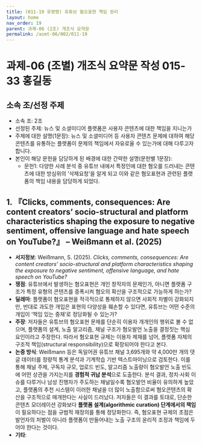 ```yaml
---
title: (011-19 유영명) 유튜브 혐오표현 책임 권리
layout: home
nav_order: 19
parent: 과제-06 (2조) 개조식 요약문
permalink: /asmt-06/002/011-19
---
```


# 과제-06 (조별) 개조식 요약문 작성 015-33 홍길동

## 소속 조/선정 주제

- 소속 조: 2조
- 선정된 주제: 뉴스 및 소셜미디어 플랫폼은 사용자 콘텐츠에 대한 책임을 지니는가
- 주제에 대한 설명(1문장): 뉴스 및 소셜미디어 등 사용자 콘텐츠 문제에 대하여 해당 콘텐츠를 유통하는 플랫폼이 문제의 책임에서 자유로울 수 있는가에 대해 다루고자 합니다.
- 본인이 해당 문헌을 담당하게 된 배경에 대한 간략한 설명(문헌별 1문장):  
  - 문헌1: 다양한 사례 분석 중 유튜브 내에서 특정인에 대한 혐오를 드러내는 콘텐츠에 대한 방심위의 '삭제요청'을 알게 되고 이와 같은 혐오표현과 관련된 플랫폼의 책임 내용을 담당하게 되었다. 
 


## 1. 『Clicks, comments, consequences: Are content creators’ socio-structural and platform characteristics shaping the exposure to negative sentiment, offensive language and hate speech on YouTube?』 – Weißmann et al. (2025)

- **서지정보**: Weißmann, S. (2025). *Clicks, comments, consequences: Are content creators’ socio-structural and platform characteristics shaping the exposure to negative sentiment, offensive language, and hate speech on YouTube?*
- **쟁점**: 유튜브에서 발생하는 혐오표현은 개인 창작자의 문제인가, 아니면 플랫폼 구조가 특정 유형의 콘텐츠를 증폭시켜 혐오의 확산을 구조적으로 가능하게 하는가? 
- **딜레마**: 플랫폼이 혐오표현을 적극적으로 통제하지 않으면 사회적 차별이 강화되지만, 반대로 과도한 개입은 표현의 다양성을 훼손할 수 있다면, 유튜브는 어떤 수준의 개입이 ‘책임 있는 중재’로 정당화될 수 있는가? 
- **주장**: 저자들은 유튜브의 혐오표현 문제를 단순히 이용자 개개인의 행위로 볼 수 없으며, 플랫폼의 설계, 노출 알고리즘, 채널 구조가 혐오발언 노출을 결정짓는 핵심 요인이라고 주장한다. 따라서 혐오표현 규제는 이용자 제재를 넘어, 플랫폼 자체의 구조적 책임(structural responsibility)으로 확장되어야 한다고 본다.
- **논증 방식**: Weißmann 등은 독일어권 유튜브 채널 3,695개와 약 4,000만 개의 댓글 데이터를 정량적 통계 분석과 기계학습 기반 텍스트마이닝으로 검토한다. 이를 통해 채널 주제, 구독자 규모, 업로드 빈도, 알고리즘 노출량이 혐오발언 노출 빈도에 어떤 상관을 가지는지를 **경험적 귀납 분석**으로 도출한다. 분석 결과, 정치·사회 이슈를 다루거나 남성 진행자가 주도하는 채널일수록 혐오발언 비율이 유의하게 높았고, 플랫폼의 추천 시스템이 이러한 채널을 더 많이 노출함으로써 혐오콘텐츠의 확산을 구조적으로 매개한다는 사실이 드러났다. 저자들은 이 결과를 토대로, 단순한 콘텐츠 모더레이션 강화보다 **플랫폼 설계(algorithmic curation) 단계에서의 책임**이 필요하다는 점을 규범적 재정의를 통해 정당화한다. 즉, 혐오표현 규제의 초점은 발언자의 처벌이 아니라 플랫폼이 만들어내는 노출 구조의 윤리적 조정과 책임에 두어야 한다는 것이다.
- **기타**: 

